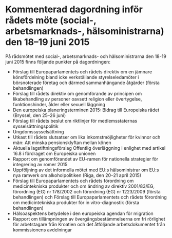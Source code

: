 # Kommenterad dagordning inför rådets möte (social-, arbetsmarknads-, hälsoministrarna) den 18–19 juni 2015

På rådsmötet med social-, arbetsmarknads- och hälsoministrarna den 18-19 juni 2015 finns följande punkter på dagordningen:

* Förslag till Europaparlamentets och rådets direktiv om en jämnare könsfördelning bland icke verkställande styrelseledamöter i börsnoterade företag och därmed sammanhängande åtgärder (första behandlingen)
* Förslag till rådets direktiv om genomförande av principen om likabehandling av personer oavsett religion eller övertygelse, funktionshinder, ålder eller sexuell läggning
* Den europeiska planeringsterminen 2015: Bidrag till Europeiska rådet (Bryssel, den 25–26 juni)
* Förslag till rådets beslut om riktlinjer för medlemsstaternas sysselsättningspolitik
* Ungdomssysselsättning
* Utkast till rådets slutsatser om lika inkomstmöjligheter för kvinnor och män: Att minska pensionsklyftan mellan könen
* Aktuella lagstiftningsförslag
  Offentlig överläggning i enlighet med artikel 16.8 i fördraget om Europeiska unionen
* Rapport om genomförandet av EU-ramen för nationella strategier för integrering av romer 2015
* Uppföljning av det informella mötet med EU:s hälsoministrar om EU:s nya ramverk om alkoholpolitiken (Riga, den 20–21 april 2015)
* Förslag till Europaparlamentets och rådets förordning om medicintekniska produkter och om ändring av direktiv 2001/83/EG, förordning (EG) nr 178/2002 och förordning (EG) nr 1223/2009 (första behandlingen) och
  Förslag till Europaparlamentets och rådets förordning om medicintekniska produkter för in vitro-diagnostik (första behandlingen)
* Hälsoaspektens betydelse i den europeiska agendan för migration
* Rapport om tillämpningen av övergångsbestämmelserna om fri rörlighet för arbetstagare från Kroatien och det åtföljande arbetsdokumentet från kommissionens avdelningar
